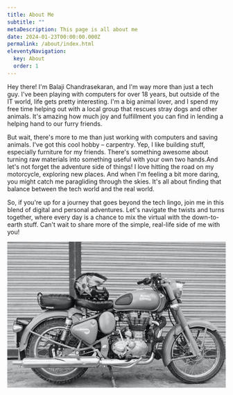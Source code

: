 ```yaml
---
title: About Me
subtitle: ""
metaDescription: This page is all about me
date: 2024-01-23T00:00:00.000Z
permalink: /about/index.html
eleventyNavigation:
  key: About
  order: 1
---
```

Hey there! I'm Balaji Chandrasekaran, and I'm way more than just a tech guy. I've been playing with computers for over 18 years, but outside of the IT world, life gets pretty interesting. I'm a big animal lover, and I spend my free time helping out with a local group that rescues stray dogs and other animals. It's amazing how much joy and fulfillment you can find in lending a helping hand to our furry friends.

But wait, there's more to me than just working with computers and saving animals. I've got this cool hobby – carpentry. Yep, I like building stuff, especially furniture for my friends. There's something awesome about turning raw materials into something useful with your own two hands.And let's not forget the adventure side of things! I love hitting the road on my motorcycle, exploring new places. And when I'm feeling a bit more daring, you might catch me paragliding through the skies. It's all about finding that balance between the tech world and the real world.

So, if you're up for a journey that goes beyond the tech lingo, join me in this blend of digital and personal adventures. Let's navigate the twists and turns together, where every day is a chance to mix the virtual with the down-to-earth stuff. Can't wait to share more of the simple, real-life side of me with you!

<!--EndFragment-->

![Bike](/src/assets/img/motorcycle.jpg "Bike")